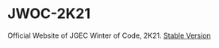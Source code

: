 # JWOC-2K21

Official Website of JGEC Winter of Code, 2K21.
[Stable Version](https://jwoc2k21.netlify.app/)
